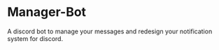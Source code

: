 # Manager-Bot
A discord bot to manage your messages and redesign your notification system for discord. 
